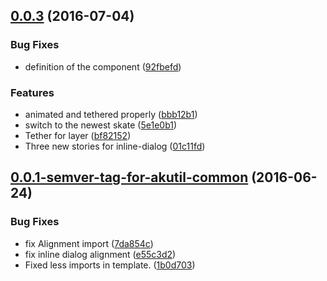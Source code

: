 <a name="0.0.3"></a>
## [0.0.3](https://aui-team-bot/https://bitbucket.org/atlassian/atlaskit/compare/0.0.1-semver-tag-for-akutil-common...v0.0.3) (2016-07-04)


### Bug Fixes

* definition of the component ([92fbefd](https://aui-team-bot/https://bitbucket.org/atlassian/atlaskit/commits/92fbefd))


### Features

* animated and tethered properly ([bbb12b1](https://aui-team-bot/https://bitbucket.org/atlassian/atlaskit/commits/bbb12b1))
* switch to the newest skate ([5e1e0b1](https://aui-team-bot/https://bitbucket.org/atlassian/atlaskit/commits/5e1e0b1))
* Tether for layer ([bf82152](https://aui-team-bot/https://bitbucket.org/atlassian/atlaskit/commits/bf82152))
* Three new stories for inline-dialog ([01c11fd](https://aui-team-bot/https://bitbucket.org/atlassian/atlaskit/commits/01c11fd))



<a name="0.0.1-semver-tag-for-akutil-common"></a>
## [0.0.1-semver-tag-for-akutil-common](https://aui-team-bot/https://bitbucket.org/atlassian/atlaskit/compare/1b0d703...0.0.1-semver-tag-for-akutil-common) (2016-06-24)


### Bug Fixes

* fix Alignment import ([7da854c](https://aui-team-bot/https://bitbucket.org/atlassian/atlaskit/commits/7da854c))
* fix inline dialog alignment ([e55c3d2](https://aui-team-bot/https://bitbucket.org/atlassian/atlaskit/commits/e55c3d2))
* Fixed less imports in template. ([1b0d703](https://aui-team-bot/https://bitbucket.org/atlassian/atlaskit/commits/1b0d703))



